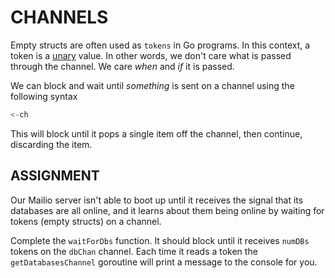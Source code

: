 # CHANNELS
Empty structs are often used as `tokens` in Go programs. In this context, a token is a [unary](https://en.wikipedia.org/wiki/Unary_operation) value. In other words, we don't care what is passed through the channel. We care *when* and *if* it is passed.

We can block and wait until *something* is sent on a channel using the following syntax

```go
<-ch
```

This will block until it pops a single item off the channel, then continue, discarding the item.

## ASSIGNMENT
Our Mailio server isn't able to boot up until it receives the signal that its databases are all online, and it learns about them being online by waiting for tokens (empty structs) on a channel.

Complete the `waitForDbs` function. It should block until it receives `numDBs` tokens on the `dbChan` channel. Each time it reads a token the `getDatabasesChannel` goroutine will print a message to the console for you.